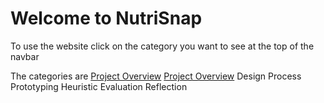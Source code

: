 # Welcome to NutriSnap 

To use the website click on the category you want to see at the top of the navbar 

The categories are 
[Project Overview](#project-overview)
[Project Overview](#Pages/project-overview)
Design Process 
Prototyping 
Heuristic Evaluation 
Reflection 
